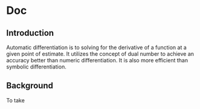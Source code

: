# Doc

## Introduction

Automatic differentiation is to solving for the derivative of a function at a given point of estimate. It utilizes the concept of dual number to achieve an accuracy better than numeric differentiation. It is also more efficient than symbolic differentiation.

## Background

To take 